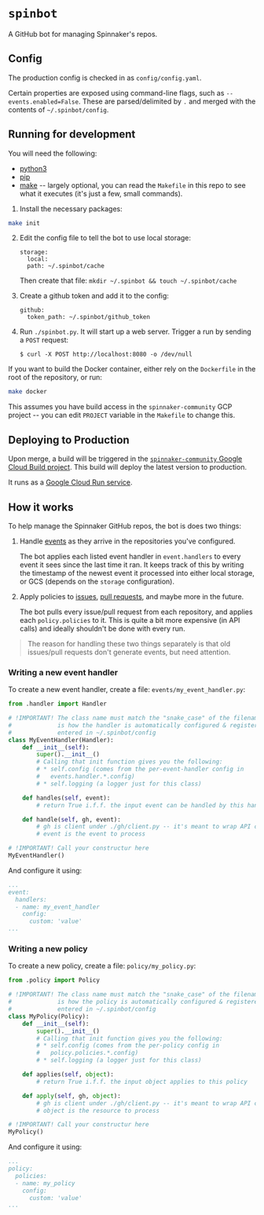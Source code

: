# `spinbot`

A GitHub bot for managing Spinnaker's repos.

## Config

The production config is checked in as `config/config.yaml`.

Certain properties are exposed using command-line flags, such as
`--events.enabled=False`. These are parsed/delimited by `.` and merged with the
contents of `~/.spinbot/config`.

## Running for development

You will need the following:

* [python3](https://www.python.org/download/releases/3.0/)
* [pip](https://pypi.org/project/pip/#description)
* [make](https://www.gnu.org/software/make/) -- largely optional, you can read
  the `Makefile` in this repo to see what it executes (it's just a few, small
  commands).

1. Install the necessary packages:

  ```bash
  make init
  ```

2. Edit the config file to tell the bot to use local storage:

   ```
   storage:
     local:
     path: ~/.spinbot/cache
   ```

   Then create that file: `mkdir ~/.spinbot && touch ~/.spinbot/cache`

3. Create a github token and add it to the config:

   ```
   github:
     token_path: ~/.spinbot/github_token
   ```

4. Run `./spinbot.py`. It will start up a web server. Trigger a run by
   sending a `POST` request:
   
   `$ curl -X POST http://localhost:8080 -o /dev/null` 

If you want to build the Docker container, either rely on the `Dockerfile` in
the root of the repository, or run:

```bash
make docker
```

This assumes you have build access in the `spinnaker-community` GCP project
-- you can edit `PROJECT` variable in the `Makefile` to change this.

## Deploying to Production

Upon merge, a build will be triggered in the [`spinnaker-community` Google Cloud
Build project](https://console.cloud.google.com/cloud-build?project=spinnaker-community).
This build will deploy the latest version to production.

It runs as a [Google Cloud Run service](https://console.cloud.google.com/run/detail/us-central1/spinbot/revisions?project=spinnaker-community). 

## How it works

To help manage the Spinnaker GitHub repos, the bot is does two things:

1. Handle [events](https://developer.github.com/v3/activity/events/) as
   they arrive in the repositories you've configured.

   The bot applies each listed event handler in `event.handlers` to every event
   it sees since the last time it ran. It keeps track of this by writing the
   timestamp of the newest event it processed into either local storage, or GCS
   (depends on the `storage` configuration).

2. Apply policies to [issues](https://developer.github.com/v3/issues/), [pull
   requests](https://developer.github.com/v3/pulls/), and maybe more in the
   future.

   The bot pulls every issue/pull request from each repository, and applies
   each `policy.policies` to it. This is quite a bit more expensive (in API
   calls) and ideally shouldn't be done with every run.

> The reason for handling these two things separately is that old issues/pull
> requests don't generate events, but need attention.

### Writing a new event handler

To create a new event handler, create a file: `events/my_event_handler.py`:

```python
from .handler import Handler

# !IMPORTANT! The class name must match the "snake_case" of the filename. This
#             is how the handler is automatically configured & registered when
#             entered in ~/.spinbot/config
class MyEventHandler(Handler):
    def __init__(self):
        super().__init__()
        # Calling that init function gives you the following:
        # * self.config (comes from the per-event-handler config in
        #   events.handler.*.config)
        # * self.logging (a logger just for this class)

    def handles(self, event):
        # return True i.f.f. the input event can be handled by this handler

    def handle(self, gh, event):
        # gh is client under ./gh/client.py -- it's meant to wrap API calls
        # event is the event to process

# !IMPORTANT! Call your constructur here
MyEventHandler()
```

And configure it using:

```yaml
...
event:
  handlers:
  - name: my_event_handler
    config:
      custom: 'value'
...
```

### Writing a new policy

To create a new policy, create a file: `policy/my_policy.py`:

```python
from .policy import Policy

# !IMPORTANT! The class name must match the "snake_case" of the filename. This
#             is how the policy is automatically configured & registered when
#             entered in ~/.spinbot/config
class MyPolicy(Policy):
    def __init__(self):
        super().__init__()
        # Calling that init function gives you the following:
        # * self.config (comes from the per-policy config in
        #   policy.policies.*.config)
        # * self.logging (a logger just for this class)

    def applies(self, object):
        # return True i.f.f. the input object applies to this policy

    def apply(self, gh, object):
        # gh is client under ./gh/client.py -- it's meant to wrap API calls
        # object is the resource to process

# !IMPORTANT! Call your constructur here
MyPolicy()
```

And configure it using:

```yaml
...
policy:
  policies:
  - name: my_policy
    config:
      custom: 'value'
...
```
